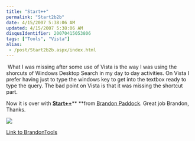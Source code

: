 ```yaml
---
title: "Start++"
permalink: "Start2b2b"
date: 4/15/2007 5:38:06 AM
updated: 4/15/2007 5:38:06 AM
disqusIdentifier: 20070415053806
tags: ["Tools", "Vista"]
alias:
 - /post/Start2b2b.aspx/index.html
---
```

 What I was missing after some use of Vista is the way I was using the shorcuts of Windows Desktop Search in my day to day activities. On Vista I prefer having just to type the windows key to get into the textbox ready to type the query. The bad point on Vista is that it was missing the shortcut part. 

Now it is over with [**Start++**](http://brandontools.com/content/StartPlusPlus.aspx)** **from [Brandon Paddock](http://brandonlive.com/). Great job Brandon, Thanks.
<!-- more -->

![](http://brandontools.com/images/screen8.jpg) 

[Link to BrandonTools](http://brandontools.com/content/StartPlusPlus.aspx)
